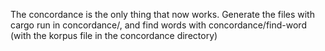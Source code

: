 The concordance is the only thing that now works. Generate the files with cargo run in concordance/, and find words with concordance/find-word (with the korpus file in the concordance directory)